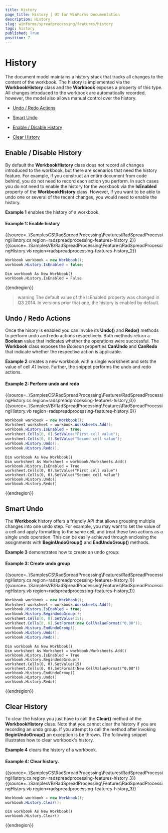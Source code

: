 ```yaml
---
title: History
page_title: History | UI for WinForms Documentation
description: History
slug: winforms/spreadprocessing/features/history
tags: history
published: True
position: 7
---
```


# History

The document model maintains a history stack that tracks all changes to the content of the workbook. The history is implemented via the __WorkbookHistory__ class and the __Workbook__ exposes a property of this type. All changes introduced to the workbook are automatically recorded, however, the model also allows manual control over the history.

* [Undo / Redo Actions](#undo-/-redo-actions)

* [Smart Undo](#smart-undo)

* [Enable / Disable History](#enable-/-disable-history)

* [Clear History](#clear-history)

## Enable / Disable History

By default the __WorkbookHistory__ class does not record all changes introduced to the workbook, but there are scenarios that need the history feature. For example, if you construct an entire document from code behind, you do not need to record each action you perform. In such cases you do not need to enable the history for the workbook via the __IsEnabled__ property of the __WorkbookHistory__ class. However, if you want to be able to undo one or several of the recent changes, you would need to enable the history.

__Example 1__ enables the history of a workbook.

#### Example 1: Enable history

{{source=..\SamplesCS\RadSpreadProcessing\Features\RadSpreadProcessingHistory.cs region=radspreadprocessing-features-history_2}} 
{{source=..\SamplesVB\RadSpreadProcessing\Features\RadSpreadProcessingHistory.vb region=radspreadprocessing-features-history_2}} 

````C#
Workbook workbook = new Workbook();
workbook.History.IsEnabled = false;

````
````VB.NET
Dim workbook As New Workbook()
workbook.History.IsEnabled = False

````

{{endregion}} 

>warning The default value of the IsEnabled property was changed in Q3 2014. In versions prior that one, the history is enabled by default.
>

## Undo / Redo Actions

Once the hisory is enabled you can invoke its __Undo()__ and __Redo()__ methods to perform undo and redo actions respectively. Both methods return a __Boolean__ value that indicates whether the operations were successful. The __Workbook__ class exposes the *Boolean* properties __CanUndo__ and __CanRedo__ that indicate whether the respective action is applicable.
        

__Example 2__ creates a new workbook with a single worksheet and sets the value of cell *A1* twice. Further, the snippet performs the undo and redo actions.

#### Example 2: Perform undo and redo

{{source=..\SamplesCS\RadSpreadProcessing\Features\RadSpreadProcessingHistory.cs region=radspreadprocessing-features-history_0}} 
{{source=..\SamplesVB\RadSpreadProcessing\Features\RadSpreadProcessingHistory.vb region=radspreadprocessing-features-history_0}} 

````C#
Workbook workbook = new Workbook();        
Worksheet worksheet = workbook.Worksheets.Add(); 
workbook.History.IsEnabled = true;
worksheet.Cells[0, 0].SetValue("First cell value");
worksheet.Cells[0, 0].SetValue("Second cell value");
workbook.History.Undo();
workbook.History.Redo();

````
````VB.NET
Dim workbook As New Workbook()
Dim worksheet As Worksheet = workbook.Worksheets.Add()
workbook.History.IsEnabled = True
worksheet.Cells(0, 0).SetValue("First cell value")
worksheet.Cells(0, 0).SetValue("Second cell value")
workbook.History.Undo()
workbook.History.Redo()

````

{{endregion}} 

## Smart Undo

The __Workbook__ history offers a friendly API that allows grouping multiple changes into one undo step. For example, you may want to set the value of a cell and apply formatting to the same cell, and treat these two actions as a single undo operation. This can be easily achieved through enclosing the assignments with __BeginUndoGroup()__ and __EndUndoGroup()__ methods.

__Example 3__ demonstrates how to create an undo group:
        
#### Example 3: Create undo group

{{source=..\SamplesCS\RadSpreadProcessing\Features\RadSpreadProcessingHistory.cs region=radspreadprocessing-features-history_1}} 
{{source=..\SamplesVB\RadSpreadProcessing\Features\RadSpreadProcessingHistory.vb region=radspreadprocessing-features-history_1}} 

````C#
Workbook workbook = new Workbook();
Worksheet worksheet = workbook.Worksheets.Add();
workbook.History.IsEnabled = true;
workbook.History.BeginUndoGroup();
worksheet.Cells[0, 0].SetValue(15);
worksheet.Cells[0, 0].SetFormat(new CellValueFormat("0.00"));
workbook.History.EndUndoGroup();
workbook.History.Undo();
workbook.History.Redo();

````
````VB.NET
Dim workbook As New Workbook()
Dim worksheet As Worksheet = workbook.Worksheets.Add()
workbook.History.IsEnabled = True
workbook.History.BeginUndoGroup()
worksheet.Cells(0, 0).SetValue(15)
worksheet.Cells(0, 0).SetFormat(New CellValueFormat("0.00"))
workbook.History.EndUndoGroup()
workbook.History.Undo()
workbook.History.Redo()

````

{{endregion}} 

## Clear History

To clear the history you just have to call the __Clear()__ method of the __WorkbookHistory__ class. Note that you cannot clear the history if you are recording an undo group. If you attempt to call the method after invoking __BeginUndoGroup()__ an exception is be thrown. The following snippet illustrates how to clear workbook's history.

__Example 4__ clears the history of a workbook.

#### Example 4: Clear history.

{{source=..\SamplesCS\RadSpreadProcessing\Features\RadSpreadProcessingHistory.cs region=radspreadprocessing-features-history_3}} 
{{source=..\SamplesVB\RadSpreadProcessing\Features\RadSpreadProcessingHistory.vb region=radspreadprocessing-features-history_3}} 

````C#
Workbook workbook = new Workbook();
workbook.History.Clear();

````
````VB.NET
Dim workbook As New Workbook()
workbook.History.Clear()

````

{{endregion}}
